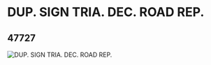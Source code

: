 # DUP. SIGN TRIA. DEC. ROAD REP.
## 47727
![DUP. SIGN TRIA. DEC. ROAD REP.](https://lc-www-live-s.legocdn.com/media/bricks/5/2/4222175.jpg)